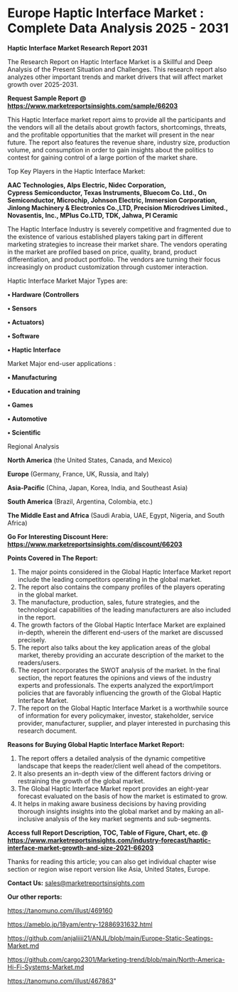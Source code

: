 # Europe Haptic Interface Market : Complete Data Analysis 2025 - 2031

<strong>Haptic Interface Market Research Report 2031</strong>

The Research Report on Haptic Interface Market is a Skillful and Deep Analysis of the Present Situation and Challenges. This research report also analyzes other important trends and market drivers that will affect market growth over 2025-2031.

<strong>Request Sample Report @ <a href=https://www.marketreportsinsights.com/sample/66203>https://www.marketreportsinsights.com/sample/66203</a></strong>

This Haptic Interface market report aims to provide all the participants and the vendors will all the details about growth factors, shortcomings, threats, and the profitable opportunities that the market will present in the near future. The report also features the revenue share, industry size, production volume, and consumption in order to gain insights about the politics to contest for gaining control of a large portion of the market share.

Top Key Players in the Haptic Interface Market:

<strong>AAC Technologies, Alps Electric, Nidec Corporation, Cypress Semiconductor, Texas Instruments, Bluecom Co. Ltd., On Semiconductor, Microchip, Johnson Electric, Immersion Corporation, Jinlong Machinery & Electronics Co.,LTD, Precision Microdrives Limited., Novasentis, Inc., MPlus Co.LTD, TDK, Jahwa, PI Ceramic</strong>

The Haptic Interface Industry is severely competitive and fragmented due to the existence of various established players taking part in different marketing strategies to increase their market share. The vendors operating in the market are profiled based on price, quality, brand, product differentiation, and product portfolio. The vendors are turning their focus increasingly on product customization through customer interaction.

Haptic Interface Market Major Types are:

<strong>• Hardware (Controllers

• Sensors

• Actuators)

• Software

• Haptic Interface</strong>

Market Major end-user applications :

<strong>• Manufacturing

• Education and training

• Games

• Automotive

• Scientific</strong>

Regional Analysis

</u><strong><b>North America</b></strong> (the United States, Canada, and Mexico)

<strong><b>Europe </b></strong>(Germany, France, UK, Russia, and Italy)

<strong><b>Asia-Pacific</b></strong> (China, Japan, Korea, India, and Southeast Asia)

<strong><b>South America</b></strong> (Brazil, Argentina, Colombia, etc.)

<strong><b>The Middle East and Africa</b></strong> (Saudi Arabia, UAE, Egypt, Nigeria, and South Africa)

<strong>Go For Interesting Discount Here: <a href=https://www.marketreportsinsights.com/discount/66203>https://www.marketreportsinsights.com/discount/66203</a></strong>

<strong>Points Covered in The Report:</strong>
<ol>
  <li>The major points considered in the Global Haptic Interface Market report include the leading competitors operating in the global market.</li>
  <li>The report also contains the company profiles of the players operating in the global market.</li>
  <li>The manufacture, production, sales, future strategies, and the technological capabilities of the leading manufacturers are also included in the report.</li>
  <li>The growth factors of the Global Haptic Interface Market are explained in-depth, wherein the different end-users of the market are discussed precisely.</li>
  <li>The report also talks about the key application areas of the global market, thereby providing an accurate description of the market to the readers/users.</li>
  <li>The report incorporates the SWOT analysis of the market. In the final section, the report features the opinions and views of the industry experts and professionals. The experts analyzed the export/import policies that are favorably influencing the growth of the Global Haptic Interface Market.</li>
  <li>The report on the Global Haptic Interface Market is a worthwhile source of information for every policymaker, investor, stakeholder, service provider, manufacturer, supplier, and player interested in purchasing this research document.</li>
</ol>
<strong>Reasons for Buying Global Haptic Interface Market Report:</strong>

<ol>
  <li>The report offers a detailed analysis of the dynamic competitive landscape that keeps the reader/client well ahead of the competitors.</li>
  <li>It also presents an in-depth view of the different factors driving or restraining the growth of the global market.</li>
  <li>The Global Haptic Interface Market report provides an eight-year forecast evaluated on the basis of how the market is estimated to grow.</li>
  <li>It helps in making aware business decisions by having providing thorough insights insights into the global market and by making an all-inclusive analysis of the key market segments and sub-segments.</li>
</ol>
<strong>Access full Report Description, TOC, Table of Figure, Chart, etc. @ <a href=https://www.marketreportsinsights.com/industry-forecast/haptic-interface-market-growth-and-size-2021-66203>https://www.marketreportsinsights.com/industry-forecast/haptic-interface-market-growth-and-size-2021-66203</a></strong>


Thanks for reading this article; you can also get individual chapter wise section or region wise report version like Asia, United States, Europe.

<strong>Contact Us:</strong>
sales@marketreportsinsights.com

<strong>Our other reports:</strong>

<a href=https://tanomuno.com/illust/469160>https://tanomuno.com/illust/469160</a>

<a href=https://ameblo.jp/18yam/entry-12886931632.html>https://ameblo.jp/18yam/entry-12886931632.html</a>

<a href=https://github.com/anjaliiii21/ANJL/blob/main/Europe-Static-Seatings-Market.md>https://github.com/anjaliiii21/ANJL/blob/main/Europe-Static-Seatings-Market.md</a>

<a href=https://github.com/cargo2301/Marketing-trend/blob/main/North-America-Hi-Fi-Systems-Market.md>https://github.com/cargo2301/Marketing-trend/blob/main/North-America-Hi-Fi-Systems-Market.md</a>

<a href=https://tanomuno.com/illust/467863>https://tanomuno.com/illust/467863</a>"
